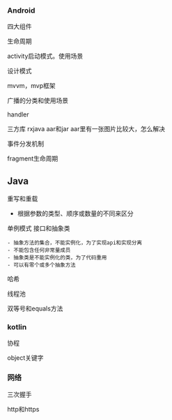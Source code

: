 ### Android

四大组件

生命周期

activity启动模式。使用场景

设计模式

mvvm，mvp框架

广播的分类和使用场景

handler

三方库  rxjava
aar和jar
aar里有一张图片比较大，怎么解决

事件分发机制

fragment生命周期







## Java

重写和重载

- 根据参数的类型、顺序或数量的不同来区分

单例模式
接口和抽象类

	- 抽象方法的集合，不能实例化，为了实现api和实现分离
	- 不能包含任何非常量成员
	- 抽象类是不能实例化的类，为了代码重用
	- 可以有零个或多个抽象方法

哈希

线程池

双等号和equals方法



### kotlin

协程

object关键字



### 网络

三次握手

http和https